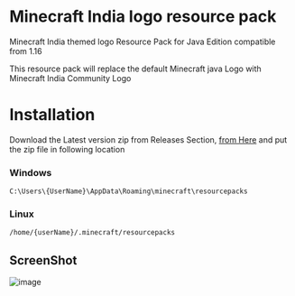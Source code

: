 # Minecraft India logo resource pack

Minecraft India themed logo Resource Pack for Java Edition compatible from 1.16

This resource pack will replace the default Minecraft java Logo with Minecraft India Community Logo

# Installation

Download the Latest version zip from Releases Section, [from Here](https://github.com/minecraftindia/MI-logo-resource-pack/releases)
and put the zip file in following location

### Windows

```
C:\Users\{UserName}\AppData\Roaming\minecraft\resourcepacks
```

### Linux

```
/home/{userName}/.minecraft/resourcepacks
```

## ScreenShot

![image](https://user-images.githubusercontent.com/50075159/113575686-e38f7a80-963b-11eb-8524-9c8c8f15972e.png)
